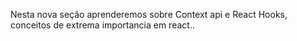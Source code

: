 Nesta nova seção aprenderemos sobre Context api e React Hooks, conceitos de extrema importancia em react..